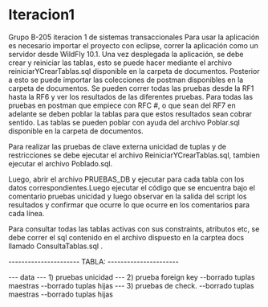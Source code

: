 # Iteracion1
Grupo B-205 iteracion 1 de sistemas transaccionales Para usar la aplicación es necesario importar el proyecto con eclipse, correr la aplicación como un servidor desde WildFly 10.1. Una vez desplegada la aplicación, se debe crear y reiniciar las tablas, esto se puede hacer mediante el archivo reiniciarYCrearTablas.sql disponible en la carpeta de documentos. Posterior a esto se puede importar las colecciones de postman disponibles en la carpeta de documentos. Se pueden correr todas las pruebas desde la RF1 hasta la RF6 y ver los resultados de las diferentes pruebas. Para todas las pruebas en postman que empiece con RFC #, o que sean del RF7 en adelante se deben poblar la tablas para que estos resultados sean cobrar sentido. Las tablas se pueden poblar con ayuda del archivo Poblar.sql disponible en la carpeta de documentos.

Para realizar las pruebas de clave externa unicidad de tuplas y de restricciones se debe ejecutar el archivo ReiniciarYCrearTablas.sql, tambien ejecutar el archivo Poblado.sql.

Luego, abrir el archivo PRUEBAS_DB y ejecutar para cada tabla con los datos correspondientes.Luego ejecutar el código que se encuentra bajo el comentario pruebas unicidad y luego observar en la salida del script los resultados y confirmar que ocurre lo que ocurre en los comentarios para cada línea.

Para consultar todas las tablas activas con sus constraints, atributos etc, se debe correr el sql contenido en el archivo dispuesto en la carptea docs llamado ConsultaTablas.sql .

---------------------- TABLA: ----------------------

--- data --- 1) pruebas unicidad --- 2) prueba foreign key --borrado tuplas maestras --borrado tuplas hijas --- 3) pruebas de check. --borrado tuplas maestras --borrado tuplas hijas



